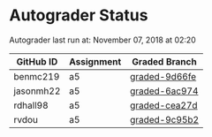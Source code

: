 # Autograder Status
Autograder last run at: November 07, 2018 at 02:20

| GitHub ID | Assignment | Graded Branch |
|-----------|------------|---------------|
| benmc219 | a5 | [graded-9d66fe](https://github.com/Fall2018COMP401-001/a5-benmc219/tree/graded-9d66fe) | 
| jasonmh22 | a5 | [graded-6ac974](https://github.com/Fall2018COMP401-001/a5-jasonmh22/tree/graded-6ac974) | 
| rdhall98 | a5 | [graded-cea27d](https://github.com/Fall2018COMP401-001/a5-rdhall98/tree/graded-cea27d) | 
| rvdou | a5 | [graded-9c95b2](https://github.com/Fall2018COMP401-001/a5-rvdou/tree/graded-9c95b2) | 
